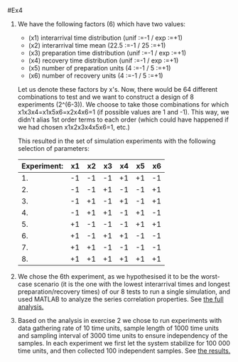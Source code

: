 #Ex4

1.  We have the following factors (6) which have two values:
    - (x1) interarrival time distribution (unif :=-1 / exp :=+1)
    - (x2) interarrival time mean (22.5 :=-1 / 25 :=+1)
    - (x3) preparation time distribution (unif :=-1 / exp :=+1)
    - (x4) recovery time distribution (unif :=-1 / exp :=+1)
    - (x5) number of preparation units (4 :=-1 / 5 :=+1)
    - (x6) number of recovery units (4 :=-1 / 5 :=+1)

    Let us denote these factors by x's. Now, there would be 64 different combinations to test and we want to construct a design of 8 experiments (2^(6-3)). We choose to take those combinations for which x1x3x4=x1x5x6=x2x4x6=1 (if possible values are 1 and -1). This way, we didn't alias 1st order terms to each order (which could have happened if we had chosen x1x2x3x4x5x6=1, etc.)
 
    This resulted in the set of simulation experiments with the following selection of parameters:

    Experiment: | x1 | x2 | x3 | x4 | x5 | x6
    ----------- | --:| --:| --:| --:| --:| --:
	     1.     | -1 | -1 | -1 | +1 | +1 | -1 
	     2.     | -1 | -1 | +1 | -1 | -1 | +1 
	     3.     | -1 | +1 | -1 | +1 | -1 | +1 
	     4.     | -1 | +1 | +1 | -1 | +1 | -1 
	     5.     | +1 | -1 | -1 | -1 | +1 | +1 
	     6.     | +1 | -1 | +1 | +1 | -1 | -1 
	     7.     | +1 | +1 | -1 | -1 | -1 | -1 
	     8.     | +1 | +1 | +1 | +1 | +1 | +1 
	
2.  We chose the 6th experiment, as we hypothesised it to be the worst-case scenario (it is the one with the lowest interarrival times and longest preparation/recovery times) of our 8 tests to run a single simulation, and used MATLAB to analyze the series correlation properties. See [the full analysis.](./ex4.2/) 

    
3.  Based on the analysis in exercise 2 we chose to run experiments with data gathering rate of 10 time units, sample length of 1000 time units and sampling interval of 3000 time units to ensure independency of the samples. In each experiment we first let the system stabilize for 100 000 time units, and then collected 100 independent samples. See [the results.](./ex4.3/) 
